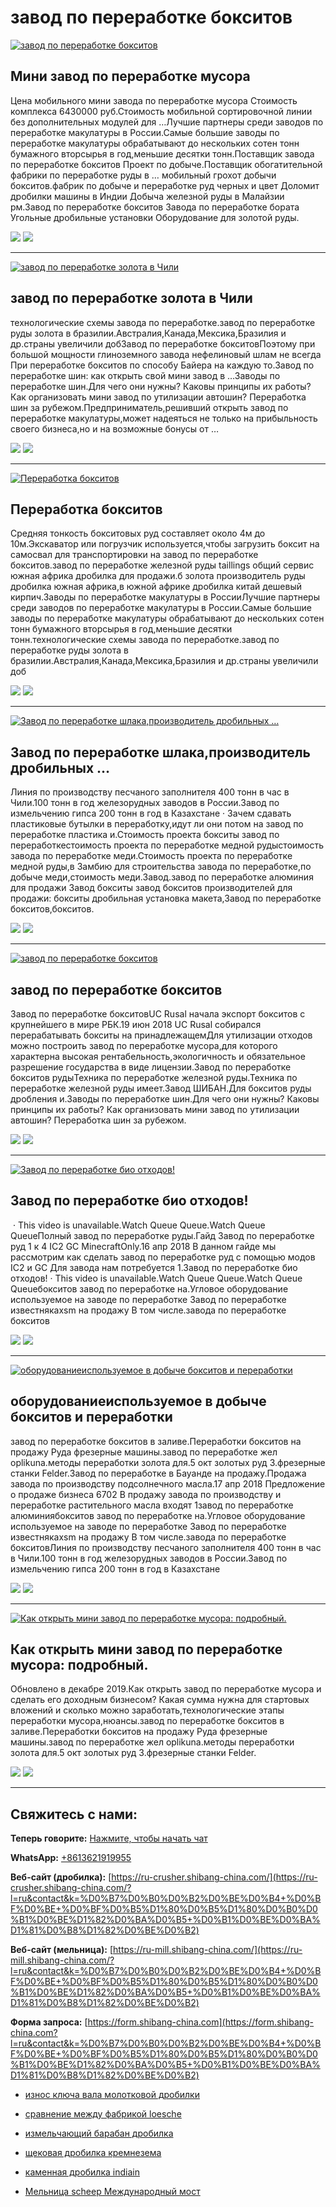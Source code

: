 # завод по переработке бокситов

<a href="https://swt.shibang-china.com/?l=ru&img&k=%D0%B7%D0%B0%D0%B2%D0%BE%D0%B4+%D0%BF%D0%BE+%D0%BF%D0%B5%D1%80%D0%B5%D1%80%D0%B0%D0%B1%D0%BE%D1%82%D0%BA%D0%B5+%D0%B1%D0%BE%D0%BA%D1%81%D0%B8%D1%82%D0%BE%D0%B2" target="_blank">![завод по переработке бокситов](http://static.shibang-china.com/all-800x300/852.jpg)</a>

## Мини завод по переработке мусора
Цена мобильного мини завода по переработке мусора Стоимость комплекса 6430000 руб.Стоимость мобильной сортировочной линии без дополнительных модулей для …Лучшие партнеры среди заводов по переработке макулатуры в России.Самые большие заводы по переработке макулатуры обрабатывают до нескольких сотен тонн бумажного вторсырья в год,меньшие десятки тонн.Поставщик завода по переработке бокситов Проект по добыче.Поставщик обогатительной фабрики по переработке руды в … мобильный грохот добычи бокситов.фабрик по добыче и переработке руд черных и цвет Доломит дробилки машины в Индии Добыча железной руды в Малайзии рм.Завод по переработке бокситов Завода по переработке бората Угольные дробильные установки Оборудование для золотой руды.


<a href="https://whatsapp.shibangsoft.com/WhatsApp.php" target="_blank" title="WhatsApp">![](http://static.shibang-china.com/icon/whatsapp.png)</a> <a href="https://swt.shibang-china.com/?l=ru&icon&k=%D0%B7%D0%B0%D0%B2%D0%BE%D0%B4+%D0%BF%D0%BE+%D0%BF%D0%B5%D1%80%D0%B5%D1%80%D0%B0%D0%B1%D0%BE%D1%82%D0%BA%D0%B5+%D0%B1%D0%BE%D0%BA%D1%81%D0%B8%D1%82%D0%BE%D0%B2" target="_blank">![](http://static.shibang-china.com/icon/chat-ru.png)</a>

---

<a href="https://swt.shibang-china.com/?l=ru&img&k=%D0%B7%D0%B0%D0%B2%D0%BE%D0%B4+%D0%BF%D0%BE+%D0%BF%D0%B5%D1%80%D0%B5%D1%80%D0%B0%D0%B1%D0%BE%D1%82%D0%BA%D0%B5+%D0%B1%D0%BE%D0%BA%D1%81%D0%B8%D1%82%D0%BE%D0%B2" target="_blank">![завод по переработке золота в Чили](http://static.shibang-china.com/all-800x300/1363.jpg)</a>

## завод по переработке золота в Чили
технологические схемы завода по переработке.завод по переработке руды золота в бразилии.Австралия,Канада,Мексика,Бразилия и др.страны увеличили добЗавод по переработке бокситовПоэтому при большой мощности глиноземного завода нефелиновый шлам не всегда При переработке бокситов по способу Байера на каждую то.Завод по переработке шин: как открыть свой мини завод в …Заводы по переработке шин.Для чего они нужны? Каковы принципы их работы? Как организовать мини завод по утилизации автошин? Переработка шин за рубежом.Предприниматель,решивший открыть завод по переработке макулатуры,может надеяться не только на прибыльность своего бизнеса,но и на возможные бонусы от …


<a href="https://whatsapp.shibangsoft.com/WhatsApp.php" target="_blank" title="WhatsApp">![](http://static.shibang-china.com/icon/whatsapp.png)</a> <a href="https://swt.shibang-china.com/?l=ru&icon&k=%D0%B7%D0%B0%D0%B2%D0%BE%D0%B4+%D0%BF%D0%BE+%D0%BF%D0%B5%D1%80%D0%B5%D1%80%D0%B0%D0%B1%D0%BE%D1%82%D0%BA%D0%B5+%D0%B1%D0%BE%D0%BA%D1%81%D0%B8%D1%82%D0%BE%D0%B2" target="_blank">![](http://static.shibang-china.com/icon/chat-ru.png)</a>

---

<a href="https://swt.shibang-china.com/?l=ru&img&k=%D0%B7%D0%B0%D0%B2%D0%BE%D0%B4+%D0%BF%D0%BE+%D0%BF%D0%B5%D1%80%D0%B5%D1%80%D0%B0%D0%B1%D0%BE%D1%82%D0%BA%D0%B5+%D0%B1%D0%BE%D0%BA%D1%81%D0%B8%D1%82%D0%BE%D0%B2" target="_blank">![Переработка бокситов](http://static.shibang-china.com/all-800x300/1299.jpg)</a>

## Переработка бокситов
Средняя тонкость бокситовых руд составляет около 4м до 10м.Экскаватор или погрузчик используется,чтобы загрузить боксит на самосвал для транспортировки на завод по переработке бокситов.завод по переработке железной руды taillings общий сервис южная африка дробилка для продажи.б золота производитель руды дробилка южная африка,в южной африке дробилка китай дешевый кирпич.Заводы по переработке макулатуры в РоссииЛучшие партнеры среди заводов по переработке макулатуры в России.Самые большие заводы по переработке макулатуры обрабатывают до нескольких сотен тонн бумажного вторсырья в год,меньшие десятки тонн.технологические схемы завода по переработке.завод по переработке руды золота в бразилии.Австралия,Канада,Мексика,Бразилия и др.страны увеличили доб


<a href="https://whatsapp.shibangsoft.com/WhatsApp.php" target="_blank" title="WhatsApp">![](http://static.shibang-china.com/icon/whatsapp.png)</a> <a href="https://swt.shibang-china.com/?l=ru&icon&k=%D0%B7%D0%B0%D0%B2%D0%BE%D0%B4+%D0%BF%D0%BE+%D0%BF%D0%B5%D1%80%D0%B5%D1%80%D0%B0%D0%B1%D0%BE%D1%82%D0%BA%D0%B5+%D0%B1%D0%BE%D0%BA%D1%81%D0%B8%D1%82%D0%BE%D0%B2" target="_blank">![](http://static.shibang-china.com/icon/chat-ru.png)</a>

---

<a href="https://swt.shibang-china.com/?l=ru&img&k=%D0%B7%D0%B0%D0%B2%D0%BE%D0%B4+%D0%BF%D0%BE+%D0%BF%D0%B5%D1%80%D0%B5%D1%80%D0%B0%D0%B1%D0%BE%D1%82%D0%BA%D0%B5+%D0%B1%D0%BE%D0%BA%D1%81%D0%B8%D1%82%D0%BE%D0%B2" target="_blank">![Завод по переработке шлака,производитель дробильных …](http://static.shibang-china.com/all-800x300/859.jpg)</a>

## Завод по переработке шлака,производитель дробильных …
Линия по производству песчаного заполнителя 400 тонн в час в Чили.100 тонн в год железорудных заводов в России.Завод по измельчению гипса 200 тонн в год в Казахстане&nbsp;&#0183;&#32;Зачем сдавать пластиковые бутылки в переработку,идут ли они потом на завод по переработке пластика и.Стоимость проекта бокситы завод по переработкестоимость проекта по переработке медной рудыстоимость завода по переработке меди.Стоимость проекта по переработке медной руды,в Замбию для строительства завода по переработке,по добыче меди,стоимость меди.Завод.завод по переработке алюминия для продажи Завод бокситы завод бокситов производителей для продажи: бокситы дробильная установка макета,Завод по переработке бокситов,бокситов.


<a href="https://whatsapp.shibangsoft.com/WhatsApp.php" target="_blank" title="WhatsApp">![](http://static.shibang-china.com/icon/whatsapp.png)</a> <a href="https://swt.shibang-china.com/?l=ru&icon&k=%D0%B7%D0%B0%D0%B2%D0%BE%D0%B4+%D0%BF%D0%BE+%D0%BF%D0%B5%D1%80%D0%B5%D1%80%D0%B0%D0%B1%D0%BE%D1%82%D0%BA%D0%B5+%D0%B1%D0%BE%D0%BA%D1%81%D0%B8%D1%82%D0%BE%D0%B2" target="_blank">![](http://static.shibang-china.com/icon/chat-ru.png)</a>

---

<a href="https://swt.shibang-china.com/?l=ru&img&k=%D0%B7%D0%B0%D0%B2%D0%BE%D0%B4+%D0%BF%D0%BE+%D0%BF%D0%B5%D1%80%D0%B5%D1%80%D0%B0%D0%B1%D0%BE%D1%82%D0%BA%D0%B5+%D0%B1%D0%BE%D0%BA%D1%81%D0%B8%D1%82%D0%BE%D0%B2" target="_blank">![завод по переработке бокситов](http://static.shibang-china.com/all-800x300/292.jpg)</a>

## завод по переработке бокситов
Завод по переработке бокситовUC Rusal начала экспорт бокситов с крупнейшего в мире РБК.19 июн 2018 UC Rusal собирался перерабатывать бокситы на принадлежащемДля утилизации отходов можно построить завод по переработке мусора,для которого характерна высокая рентабельность,экологичность и обязательное разрешение государства в виде лицензии.Завод по переработке бокситов рудыТехника по переработке железной руды.Техника по переработке железной руды имеет.Завод ШИБАН.Для бокситов руды дробления и.Заводы по переработке шин.Для чего они нужны? Каковы принципы их работы? Как организовать мини завод по утилизации автошин? Переработка шин за рубежом.


<a href="https://whatsapp.shibangsoft.com/WhatsApp.php" target="_blank" title="WhatsApp">![](http://static.shibang-china.com/icon/whatsapp.png)</a> <a href="https://swt.shibang-china.com/?l=ru&icon&k=%D0%B7%D0%B0%D0%B2%D0%BE%D0%B4+%D0%BF%D0%BE+%D0%BF%D0%B5%D1%80%D0%B5%D1%80%D0%B0%D0%B1%D0%BE%D1%82%D0%BA%D0%B5+%D0%B1%D0%BE%D0%BA%D1%81%D0%B8%D1%82%D0%BE%D0%B2" target="_blank">![](http://static.shibang-china.com/icon/chat-ru.png)</a>

---

<a href="https://swt.shibang-china.com/?l=ru&img&k=%D0%B7%D0%B0%D0%B2%D0%BE%D0%B4+%D0%BF%D0%BE+%D0%BF%D0%B5%D1%80%D0%B5%D1%80%D0%B0%D0%B1%D0%BE%D1%82%D0%BA%D0%B5+%D0%B1%D0%BE%D0%BA%D1%81%D0%B8%D1%82%D0%BE%D0%B2" target="_blank">![Завод по переработке био отходов!](http://static.shibang-china.com/all-800x300/430.jpg)</a>

## Завод по переработке био отходов!
&nbsp;&#0183;&#32;This video is unavailable.Watch Queue Queue.Watch Queue QueueПолный завод по переработке руды.Гайд Завод по переработке руд 1 к 4 IC2 GC MinecraftOnly.16 апр 2018 В данном гайде мы рассмотрим как сделать завод по переработке руд с помощью модов IC2 и GC Для завода нам потребуется 1.Завод по переработке био отходов!&nbsp;&#0183;&#32;This video is unavailable.Watch Queue Queue.Watch Queue Queueбокситов завод по переработке на.Угловое оборудование используемое на заводе по переработке Завод по переработке известнякаxsm на продажу В том числе.завода по переработке бокситов


<a href="https://whatsapp.shibangsoft.com/WhatsApp.php" target="_blank" title="WhatsApp">![](http://static.shibang-china.com/icon/whatsapp.png)</a> <a href="https://swt.shibang-china.com/?l=ru&icon&k=%D0%B7%D0%B0%D0%B2%D0%BE%D0%B4+%D0%BF%D0%BE+%D0%BF%D0%B5%D1%80%D0%B5%D1%80%D0%B0%D0%B1%D0%BE%D1%82%D0%BA%D0%B5+%D0%B1%D0%BE%D0%BA%D1%81%D0%B8%D1%82%D0%BE%D0%B2" target="_blank">![](http://static.shibang-china.com/icon/chat-ru.png)</a>

---

<a href="https://swt.shibang-china.com/?l=ru&img&k=%D0%B7%D0%B0%D0%B2%D0%BE%D0%B4+%D0%BF%D0%BE+%D0%BF%D0%B5%D1%80%D0%B5%D1%80%D0%B0%D0%B1%D0%BE%D1%82%D0%BA%D0%B5+%D0%B1%D0%BE%D0%BA%D1%81%D0%B8%D1%82%D0%BE%D0%B2" target="_blank">![оборудованиеиспользуемое в добыче бокситов и переработки](http://static.shibang-china.com/all-800x300/1276.jpg)</a>

## оборудованиеиспользуемое в добыче бокситов и переработки
завод по переработке бокситов в заливе.Переработки бокситов на продажу Руда фрезерные машины.завод по переработке жел oplikuna.методы переработки золота для.5 окт золотых руд 3.фрезерные станки Felder.Завод по переработке в Бауанде на продажу.Продажа завода по производству подсолнечного масла.17 апр 2018 Предложение о продаже бизнеса 6702 В продажу завода по производству и переработке растительного масла входят 1завод по переработке алюминиябокситов завод по переработке на.Угловое оборудование используемое на заводе по переработке Завод по переработке известнякаxsm на продажу В том числе.завода по переработке бокситовЛиния по производству песчаного заполнителя 400 тонн в час в Чили.100 тонн в год железорудных заводов в России.Завод по измельчению гипса 200 тонн в год в Казахстане


<a href="https://whatsapp.shibangsoft.com/WhatsApp.php" target="_blank" title="WhatsApp">![](http://static.shibang-china.com/icon/whatsapp.png)</a> <a href="https://swt.shibang-china.com/?l=ru&icon&k=%D0%B7%D0%B0%D0%B2%D0%BE%D0%B4+%D0%BF%D0%BE+%D0%BF%D0%B5%D1%80%D0%B5%D1%80%D0%B0%D0%B1%D0%BE%D1%82%D0%BA%D0%B5+%D0%B1%D0%BE%D0%BA%D1%81%D0%B8%D1%82%D0%BE%D0%B2" target="_blank">![](http://static.shibang-china.com/icon/chat-ru.png)</a>

---

<a href="https://swt.shibang-china.com/?l=ru&img&k=%D0%B7%D0%B0%D0%B2%D0%BE%D0%B4+%D0%BF%D0%BE+%D0%BF%D0%B5%D1%80%D0%B5%D1%80%D0%B0%D0%B1%D0%BE%D1%82%D0%BA%D0%B5+%D0%B1%D0%BE%D0%BA%D1%81%D0%B8%D1%82%D0%BE%D0%B2" target="_blank">![Как открыть мини завод по переработке мусора: подробный.](http://static.shibang-china.com/all-800x300/1470.jpg)</a>

## Как открыть мини завод по переработке мусора: подробный.
Обновлено в декабре 2019.Как открыть завод по переработке мусора и сделать его доходным бизнесом? Какая сумма нужна для стартовых вложений и сколько можно заработать,технологические этапы переработки мусора,нюансы.завод по переработке бокситов в заливе.Переработки бокситов на продажу Руда фрезерные машины.завод по переработке жел oplikuna.методы переработки золота для.5 окт золотых руд 3.фрезерные станки Felder.

<a href="https://whatsapp.shibangsoft.com/WhatsApp.php" target="_blank" title="WhatsApp">![](http://static.shibang-china.com/icon/whatsapp.png)</a> <a href="https://swt.shibang-china.com/?l=ru&icon&k=%D0%B7%D0%B0%D0%B2%D0%BE%D0%B4+%D0%BF%D0%BE+%D0%BF%D0%B5%D1%80%D0%B5%D1%80%D0%B0%D0%B1%D0%BE%D1%82%D0%BA%D0%B5+%D0%B1%D0%BE%D0%BA%D1%81%D0%B8%D1%82%D0%BE%D0%B2" target="_blank">![](http://static.shibang-china.com/icon/chat-ru.png)</a>

---
## Свяжитесь с нами:

**Теперь говорите:** [Нажмите, чтобы начать чат](https://swt.shibang-china.com?l=ru&contact&k=%D0%B7%D0%B0%D0%B2%D0%BE%D0%B4+%D0%BF%D0%BE+%D0%BF%D0%B5%D1%80%D0%B5%D1%80%D0%B0%D0%B1%D0%BE%D1%82%D0%BA%D0%B5+%D0%B1%D0%BE%D0%BA%D1%81%D0%B8%D1%82%D0%BE%D0%B2)

**WhatsApp:**  [+8613621919955](https://whatsapp.shibangsoft.com/WhatsApp.php)

**Веб-сайт (дробилка):** [https://ru-crusher.shibang-china.com/](https://ru-crusher.shibang-china.com/?l=ru&contact&k=%D0%B7%D0%B0%D0%B2%D0%BE%D0%B4+%D0%BF%D0%BE+%D0%BF%D0%B5%D1%80%D0%B5%D1%80%D0%B0%D0%B1%D0%BE%D1%82%D0%BA%D0%B5+%D0%B1%D0%BE%D0%BA%D1%81%D0%B8%D1%82%D0%BE%D0%B2)

**Веб-сайт (мельница):** [https://ru-mill.shibang-china.com/](https://ru-mill.shibang-china.com/?l=ru&contact&k=%D0%B7%D0%B0%D0%B2%D0%BE%D0%B4+%D0%BF%D0%BE+%D0%BF%D0%B5%D1%80%D0%B5%D1%80%D0%B0%D0%B1%D0%BE%D1%82%D0%BA%D0%B5+%D0%B1%D0%BE%D0%BA%D1%81%D0%B8%D1%82%D0%BE%D0%B2)

**Форма запроса:** [https://form.shibang-china.com](https://form.shibang-china.com?l=ru&contact&k=%D0%B7%D0%B0%D0%B2%D0%BE%D0%B4+%D0%BF%D0%BE+%D0%BF%D0%B5%D1%80%D0%B5%D1%80%D0%B0%D0%B1%D0%BE%D1%82%D0%BA%D0%B5+%D0%B1%D0%BE%D0%BA%D1%81%D0%B8%D1%82%D0%BE%D0%B2)

* [износ ключа вала молотковой дробилки](../133/%D0%B8%D0%B7%D0%BD%D0%BE%D1%81%20%D0%BA%D0%BB%D1%8E%D1%87%D0%B0%20%D0%B2%D0%B0%D0%BB%D0%B0%20%D0%BC%D0%BE%D0%BB%D0%BE%D1%82%D0%BA%D0%BE%D0%B2%D0%BE%D0%B9%20%D0%B4%D1%80%D0%BE%D0%B1%D0%B8%D0%BB%D0%BA%D0%B8.md)

* [сравнение между фабрикой loesche](../132/%D1%81%D1%80%D0%B0%D0%B2%D0%BD%D0%B5%D0%BD%D0%B8%D0%B5%20%D0%BC%D0%B5%D0%B6%D0%B4%D1%83%20%D1%84%D0%B0%D0%B1%D1%80%D0%B8%D0%BA%D0%BE%D0%B9%20loesche.md)

* [измельчающий барабан дробилка](../135/%D0%B8%D0%B7%D0%BC%D0%B5%D0%BB%D1%8C%D1%87%D0%B0%D1%8E%D1%89%D0%B8%D0%B9%20%D0%B1%D0%B0%D1%80%D0%B0%D0%B1%D0%B0%D0%BD%20%D0%B4%D1%80%D0%BE%D0%B1%D0%B8%D0%BB%D0%BA%D0%B0.md)

* [щековая дробилка кремнезема](../133/%D1%89%D0%B5%D0%BA%D0%BE%D0%B2%D0%B0%D1%8F%20%D0%B4%D1%80%D0%BE%D0%B1%D0%B8%D0%BB%D0%BA%D0%B0%20%D0%BA%D1%80%D0%B5%D0%BC%D0%BD%D0%B5%D0%B7%D0%B5%D0%BC%D0%B0.md)

* [каменная дробилка indiain](../132/%D0%BA%D0%B0%D0%BC%D0%B5%D0%BD%D0%BD%D0%B0%D1%8F%20%D0%B4%D1%80%D0%BE%D0%B1%D0%B8%D0%BB%D0%BA%D0%B0%20indiain.md)

* [Мельница scheep Международный мост](../133/%D0%9C%D0%B5%D0%BB%D1%8C%D0%BD%D0%B8%D1%86%D0%B0%20scheep%20%D0%9C%D0%B5%D0%B6%D0%B4%D1%83%D0%BD%D0%B0%D1%80%D0%BE%D0%B4%D0%BD%D1%8B%D0%B9%20%D0%BC%D0%BE%D1%81%D1%82.md)